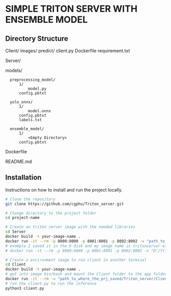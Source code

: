 # SIMPLE TRITON SERVER WITH ENSEMBLE MODEL

## Directory Structure
Client/
  images/
  predict/
  client.py
  Dockerfile
  requirement.txt

Server/
  
  models/

      preprocessing_model/
          1/
              model.py
          config.pbtxt

      yolo_onnx/
          1/
              model.onnx
          config.pbtxt
          labels.txt

      ensemble_model/
          1/
              <Empty Directory>
          config.pbtxt

  Dockerfile

README.md

## Installation
Instructions on how to install and run the project locally.

```bash
# Clone the repository
git clone https://github.com/cgphu/Triton_server.git

# Change directory to the project folder
cd project-name

# Create an triton server image with the needed libraries
cd Server
docker build -t your-image-name . 
docker run -it --rm -p 8000:8000 -p 8001:8001 -p 8002:8002 -v "path_to_where_the_prj_saved/Triton_server/Server/models:/models" your-image-name:latest tritonserver --model-repository=/models
# example I saved it in the D disk and my image name is tritonserver-with-opencv:latest : 
# docker run -it --rm -p 8000:8000 -p 8001:8001 -p 8002:8002 -v "D:/Triton_server/Server/models:/models" tritonserver-with-opencv:latest tritonserver --model-repository=/models 

# Create a environment image to run client in another terminal
cd Client
docker build -t your-image-name .
# get into image bin/bash and mount the Client folder to the app folder in image
docker run -it --rm -v "path_to_where_the_prj_saved/Triton_server/Client:/app" custom /bin/bash
# run the client.py to run the inference
python3 client.py
